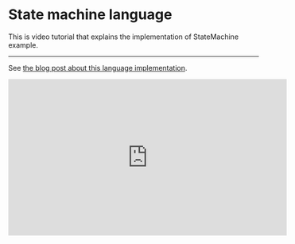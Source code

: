 # State machine language

This is video tutorial that explains the implementation of StateMachine example.

---

See [the blog post about this language
implementation](http://igordejanovic.net/2016/05/06/implementing-martin-fowler-state-machine-dsl-in-textx/).


<iframe width="560" height="315" src="https://www.youtube.com/embed/HI14jk0JIR0" frameborder="0" allowfullscreen></iframe>

